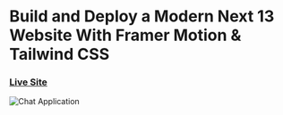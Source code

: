 # Build and Deploy a Modern Next 13 Website With Framer Motion & Tailwind CSS

### [Live Site](https://metaverse-sage-psi.vercel.app/)

![Chat Application](https://res.cloudinary.com/dxjsfcbi1/image/upload/v1669455874/x4zqfqjg6lj6venj2rsk.png)


